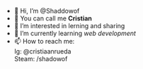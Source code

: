 - 👋 Hi, I’m @Shaddowof
- 🤗 You can call me <strong>Cristian</strong>
- 👀 I’m interested in lerning and sharing
- 🌱 I’m currently learning <em>web development</em>
- 📫 How to reach me: <br>
          Ig: @cristiaanrueda 
         <br>
          Steam: /shadowof

<!---
Shaddowof/Cristian is a ✨ special ✨ repository because its `README.md` (this file) appears on your GitHub profile.
You can click the Preview link to take a look at your changes.
--->
